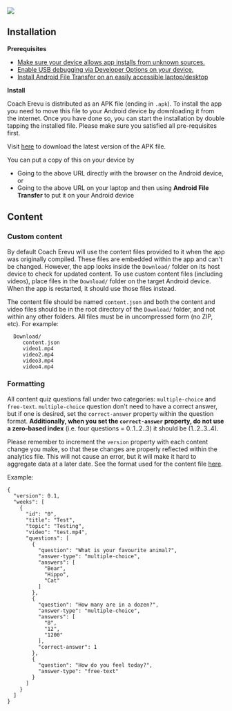 <img align="center" src="https://i.imgur.com/7K5cAzO.png">

## Installation

**Prerequisites**

- [Make sure your device allows app installs from unknown sources.](https://www.applivery.com/docs/troubleshooting/android-unknown-sources)
- [Enable USB debugging via Developer Options on your device.](https://www.howtogeek.com/129728/how-to-access-the-developer-options-menu-and-enable-usb-debugging-on-android-4.2/)
- [Install Android File Transfer on an easily accessible laptop/desktop](https://www.android.com/filetransfer/)

**Install**

Coach Erevu is distributed as an APK file (ending in `.apk`). To install the app you need to move this
file to your Android device by downloading it from the internet. Once you have done so, you can start the
installation by double tapping the installed file. Please make sure you satisfied all pre-requisites first.

Visit [here](https://github.com/ryanwarsaw/coach-erevu/releases) to download the latest version of the APK file.

You can put a copy of this on your device by
* Going to the above URL directly with the browser on the Android device, or
* Going to the above URL on your laptop and then using **Android File Transfer** to put it on your Android device

## Content

### Custom content
By default Coach Erevu will use the content files provided to it when the app was originally compiled. These files are
embedded within the app and can't be changed. However, the app looks inside the `Download/` folder on its host device to check for updated content. To use custom content files (including videos), place files in the `Download/` folder on the target Android device. When the app is restarted, it should use those files instead.

The content file should be named `content.json` and both the content and video files should be in the root directory of the
`Download/` folder, and not within any other folders. All files must be in uncompressed form (no ZIP, etc). For example:
```
  Download/
     content.json
     video1.mp4
     video2.mp4
     video3.mp4
     video4.mp4
```

### Formatting
All content quiz questions fall under two categories: `multiple-choice` and `free-text`. `multiple-choice` question
don't need to have a correct answer, but if one is desired, set the `correct-answer` property within the question format. **Additionally, when you set the `correct-answer` property, do not use a zero-based index** (i.e. four questions = 0..1..2..3) it should be (1..2..3..4). 

Please remember to increment the `version` property with each content change you make, so that these changes are properly reflected
within the analytics file. This will not cause an error, but it will make it hard to aggregate data at a later date. See the format used for the content file [here](https://github.com/ryanwarsaw/coach-erevu/blob/master/app/src/main/res/raw/content.json).

Example:
```
{
  "version": 0.1,
  "weeks": [
    {
      "id": "0",
      "title": "Test",
      "topic": "Testing",
      "video": "test.mp4",
      "questions": [
        {
          "question": "What is your favourite animal?",
          "answer-type": "multiple-choice",
          "answers": [
            "Bear",
            "Hippo",
            "Cat"
          ]
        },
        {
          "question": "How many are in a dozen?",
          "answer-type": "multiple-choice",
          "answers": [
            "8",
            "12",
            "1200"
          ],
          "correct-answer": 1
        },        
        {
          "question": "How do you feel today?",
          "answer-type": "free-text"
        }
      ]
    }
  ]
}
```


